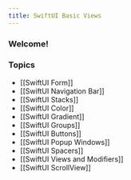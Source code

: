 ```yaml
---
title: SwiftUI Basic Views
---
```


### Welcome!

### Topics
- [[SwiftUI Form]]
- [[SwiftUI Navigation Bar]]
- [[SwiftUI Stacks]]
- [[SwiftUI Color]]
- [[SwiftUI Gradient]]
- [[SwiftUI Groups]]
- [[SwiftUI Buttons]]
- [[SwiftUI Popup Windows]]
- [[SwiftUI Spacers]]
- [[SwiftUI Views and Modifiers]]
- [[SwiftUI ScrollView]]

